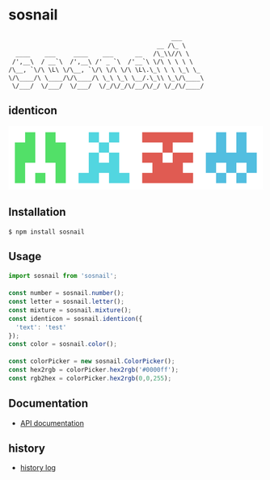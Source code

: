 # sosnail

```
                                             ___      
                                         __ /\_ \     
  ____    ___     ____    ___      __   /\_\\//\ \    
 /',__\  / __`\  /',__\ /' _ `\  /'__`\ \/\ \ \ \ \   
/\__, `\/\ \L\ \/\__, `\/\ \/\ \/\ \L\.\_\ \ \ \_\ \_
\/\____/\ \____/\/\____/\ \_\ \_\ \__/.\_\\ \_\/\____\
 \/___/  \/___/  \/___/  \/_/\/_/\/__/\/_/ \/_/\/____/
```

## identicon

![identicon](/docs/images/identicon.png)

## Installation

```
$ npm install sosnail
```

## Usage

```javascript
import sosnail from 'sosnail';

const number = sosnail.number();
const letter = sosnail.letter();
const mixture = sosnail.mixture();
const identicon = sosnail.identicon({
  'text': 'test'
});
const color = sosnail.color();

const colorPicker = new sosnail.ColorPicker();
const hex2rgb = colorPicker.hex2rgb('#0000ff');
const rgb2hex = colorPicker.hex2rgb(0,0,255);
```

## Documentation

- [API documentation](docs/index.md)

## history

- [history log](docs/history/history.md)
